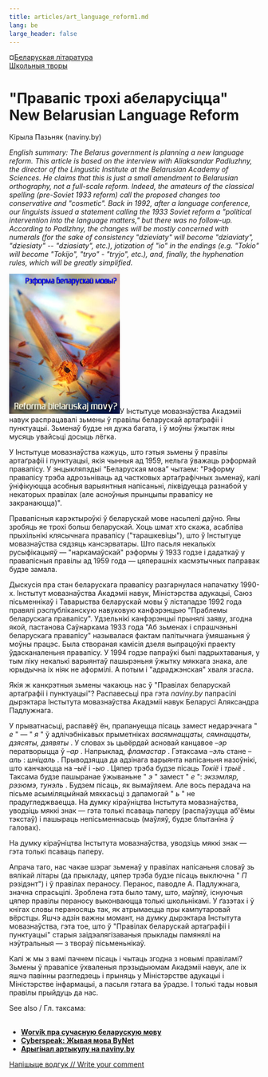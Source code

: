 ```yaml
---
title: articles/art_language_reform1.md 
lang: be
large_header: false
---
```





¤<a href="http://oz.by/books/more.phtml?id=101629&amp;partner=pravapis" class="szary">Беларуская літаратура<br />
Школьныя творы</a></span>



<h1 id="правапіс-трохі-абеларусіцца-new-belarusian-language-reform">"Правапіс трохі абеларусіцца"<br />
New Belarusian Language Reform</h1>

Кірыла Пазьняк (naviny.by)


 *English summary: The Belarus government is planning a new language reform. This article is based on the interview with Aliaksandar Padluzhny, the director of the Lingustic Institute at the Belarusian Academy of Sciences. He claims that this is just a small amendment to Belarusian orthography, not a full-scale reform. Indeed, the amateurs of the classical spelling (pre-Soviet 1933 reform) call the proposed changes too conservative and "cosmetic". Back in 1992, after a language conference, our linguists issued a statement calling the 1933 Soviet reform a "political intervention into the language matters," but there was no follow-up. According to Padlzhny, the changes will be mostly concerned with numerals (for the sake of consistency "dzieviaty" will become "dziaviaty", "dziesiaty" -- "dziasiaty", etc.), jotization of "io" in the endings (e.g. "Tokio" will become "Tokijo", "tryo" - "tryjo", etc.), and, finally, the hyphenation rules, which will be greatly simplified.* 


<img src="reform1.jpg" width="222" height="281" alt="Belarusian Language Reform" />У Інстытуце мовазнаўства Акадэміі навук распрацавалі зьмены ў правілы беларускай артаґрафіі і пунктуацыі. Зьменаў будзе ня дужа багата, і ў моўны ўжытак яны мусяць увайсьці досыць лёгка.


У Інстытуце мовазнаўства кажуць, што гэтыя зьмены ў правілы артаґрафіі і пунктуацыі, якія чынныя ад 1959, нельга ўважаць рэформай правапісу. У энцыкляпэдыі “Беларуская мова” чытаем: "Рэформу правапісу трэба адрозьніваць ад частковых артаґрафічных зьменаў, калі ўніфікуюцца асобныя варыянтныя напісаньні, ліквідуецца разнабой у некаторых правілах (але асноўныя прынцыпы правапісу не закранаюцца)".


Правапісныя карэктыроўкі ў беларускай мове насьпелі даўно. Яны зробяць яе трохі больш беларускай. Хоць шмат хто скажа, асабліва прыхільнікі клясычнага правапісу ("тарашкевіцы"), што ў Інстытуце мовазнаўства сядзяць кансэрватары. Што пасьля некалькіх русыфікацыяў — "наркамаўскай" рэформы ў 1933 годзе і дадаткаў у правапісныя правілы ад 1959 года — цяперашніх касмэтычных паправак будзе замала.


Дыскусія пра стан беларускага правапісу разгарнулася напачатку 1990-х. Інстытут мовазнаўства Акадэміі навук, Міністэрства адукацыі, Саюз пісьменнікаў і Таварыства беларускай мовы ў лістападзе 1992 года правялі рэспубліканскую навуковую канфэрэнцыю "Праблемы беларускага правапісу". Удзельнікі канфэрэнцыі прынялі заяву, згодна якой, пастанова Саўнаркама 1933 года "Аб зьменах і спрашчэньні беларускага правапісу" называлася фактам палітычнага ўмяшаньня ў моўны працэс. Была створаная камісія дзеля выпрацоўкі праекту ўдасканаленьня правапісу. У 1994 годзе папраўкі былі падрыхтаваныя, у тым ліку некалькі варыянтаў пашырэньня ўжытку мяккага знака, але юрыдычна іх ніяк не аформілі. А потым і "адраджэнская" хваля згасла.


Якія ж канкрэтныя зьмены чакаюць нас ў "Правілах беларускай артаґрафіі і пунктуацыі"? Распавесьці пра гэта  *naviny.by*  папрасілі дырэктара Інстытута мовазнаўства Акадэміі навук Беларусі Аляксандра Падлужнага.


У прыватнасьці, распавёў ён, прапануецца пісаць замест недарэчнага " *е* " — " *я* " ў адлічэбнікавых прыметніках  *васямнаццаты, сямнаццаты, дзясяты, дзявяты* . У словах зь цьвёрдай асновай канцавое  *–эр*  ператворыцца ў  *–ар* . Напрыклад,  *фламастар* . Гэтаксама  *–эль*  стане  *–аль* :  *шніцаль* . Прыводзяцца да адзінага варыянта напісаньня назоўнікі, што канчаюцца на  *–ыё*  і  *-ыо* . Цяпер трэба будзе пісаць  *Токіё*  і  *трыё* . Таксама будзе пашыранае ўжываньне " *э* " замест " *е* ":  *экзэмляр, рэзюмэ, тунэль* . Будзем пісаць, як вымаўляем. Але вось перадача на пісьме асыміляцыйнай мяккасьці з дапамогай " *ь* " не прадугледжваецца. На думку кіраўніцтва Інстытута мовазнаўства, уводзіць мяккі знак — гэта толькі псаваць паперу (распаўзуцца аб'ёмы тэкстаў) і пашыраць непісьменнасьць (маўляў, будзе блытаніна ў галовах).


На думку кіраўніцтва Інстытута мовазнаўства, уводзіць мяккі знак — гэта толькі псаваць паперу.


Апрача таго, нас чакае шэраг зьменаў у правілах напісаньня словаў зь вялікай літары (да прыкладу, цяпер трэба будзе пісаць выключна " *П* рэзідэнт") і ў правілах пераносу. Перанос, паводле А. Падлужнага, значна спрасьцілі. Зроблена гэта было таму, што, маўляў, існуючыя цяпер правілы пераносу выконваюцца толькі школьнікамі. У ґазэтах і ў кнігах словы пераносяць так, як атрымаецца пры кампутаровай вёрстцы. Яшчэ адзін важны момант, на думку дырэктара Інстытута мовазнаўства, гэта тое, што ў "Правілах беларускай артаґрафіі і пунктуацыі" старыя заідэалягізаваныя прыклады памянялі на нэўтральныя — з твораў пісьменьнікаў.


Калі ж мы з вамі пачнем пісаць і чытаць згодна з новымі правіламі? Зьмены ў правапісе ўхваленыя прэзыдыюмам Акадэміі навук, але іх яшчэ павінны разгледзець і прыняць у Міністэрстве адукацыі і Міністэрстве інфармацыі, а пасьля гэтага ва ўрадзе. І толькі тады новыя правілы прыйдуць да нас.


See also / Гл. таксама:<br />
<br />
- <strong><a href="articles/art_worvik1.html">Worvik пра сучасную беларускую мову</a></strong><br />
- <strong><a href="articles/art_netspeak.html">Cyberspeak: Жывая мова ByNet</a></strong><br />
- <strong><a href="http://www.naviny.by/node.phtml?index=8401">Арыгінал артыкулу на naviny.by</a></strong><br />



<span class="small"><a href="gb_add.html?ref=http%3A%2F%2Fwww%2Epravapis%2Eorg%2Fart%5Flanguage%5Freform1%2Easp">Напішыце водгук // Write your comment</a></span>

